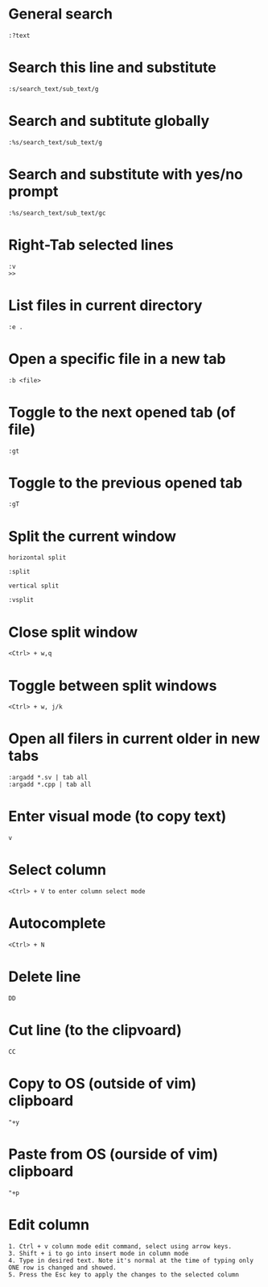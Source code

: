 # General search
	
	:?text

# Search this line and substitute
	
	:s/search_text/sub_text/g

# Search and subtitute globally
	
	:%s/search_text/sub_text/g

# Search and substitute with yes/no prompt
	
	:%s/search_text/sub_text/gc

# Right-Tab selected lines
	
	:v 
	>>

# List files in current directory

	:e .

# Open a specific file in a new tab

	:b <file>

# Toggle to the next opened tab (of file)

	:gt

# Toggle to the previous opened tab

	:gT

# Split the current window

	horizontal split
	
	:split 

	vertical split

	:vsplit

# Close split window

	<Ctrl> + w,q

# Toggle between split windows 

	<Ctrl> + w, j/k 
	
# Open all filers in current older in new tabs
	
	:argadd *.sv | tab all
	:argadd *.cpp | tab all

# Enter visual mode (to copy text)
	
	v

# Select column
	
	<Ctrl> + V to enter column select mode

# Autocomplete
	
	<Ctrl> + N 

# Delete line
	
	DD

# Cut line (to the clipvoard)

	CC

# Copy to OS (outside of vim) clipboard

	"+y

# Paste from OS (ourside of vim) clipboard 

	"+p

# Edit column 

    1. Ctrl + v column mode edit command, select using arrow keys.
    3. Shift + i to go into insert mode in column mode
    4. Type in desired text. Note it's normal at the time of typing only ONE row is changed and showed.
    5. Press the Esc key to apply the changes to the selected column

